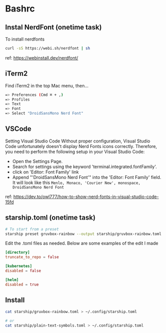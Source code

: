 # Bashrc

## Instal NerdFont (onetime task)

To install nerdfonts

```sh
curl -sS https://webi.sh/nerdfont | sh
```

ref: https://webinstall.dev/nerdfont/

## iTerm2

Find iTerm2 in the top Mac menu, then...

```sh
=> Preferences (Cmd ⌘ + ,)
=> Profiles
=> Text
=> Font
=> Select "DroidSansMono Nerd Font"
```

## VSCode

Setting Visual Studio Code
Without proper configuration, Visual Studio Code unfortunately doesn't display Nerd Fonts icons correctly. Therefore, you need to perform the following setup in your Visual Studio Code:

* Open the Settings Page.
* Search for settings using the keyword 'terminal.integrated.fontFamily'.
* click on 'Editor: Font Family' link
* Append "'DroidSansMono Nerd Font'" into the 'Editor: Font Family' field. It will look like this `Menlo, Monaco, 'Courier New', monospace, DroidSansMono Nerd Font`

ref: https://dev.to/owl777/how-to-show-nerd-fonts-in-visual-studio-code-15fd

## starship.toml (onetime task)

```sh
# To start from a preset
starship preset gruvbox-rainbow --output starship/gruvbox-rainbow.toml
```

Edit the .toml files as needed. Below are some examples of the edit I made

```toml
[directory]
truncate_to_repo = false

[kubernetes]
disabled = false

[helm]
disabled = true
```

## Install

```sh
cat starship/gruvbox-rainbow.toml > ~/.config/starship.toml
  
# or
cat starship/plain-text-symbols.toml > ~/.config/starship.toml
```
